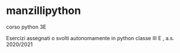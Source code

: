# manzillipython
corso python 3E

Esercizi assegnati o svolti autonomamente in python classe III E , a.s. 2020/2021
